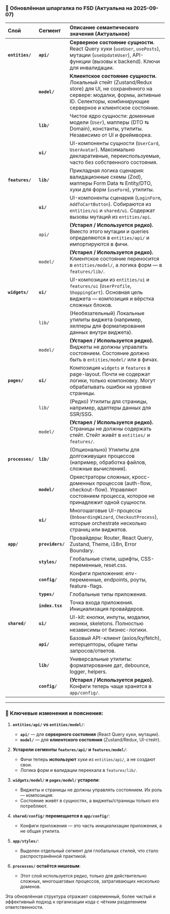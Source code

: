 ### 🔄 Обновлённая шпаргалка по FSD (Актуальна на 2025-09-07)

| **Слой** | **Сегмент** | **Описание семантического значения (Актуальное)** |
| :--- | :--- | :--- |
| **`entities/`** | **`api/`** | **Серверное состояние сущности.** React Query хуки (`useUser`, `usePosts`), мутации (`useUpdateUser`), API-функции (вызовы к backend). Ключи для инвалидации. |
| | **`model/`** | **Клиентское состояние сущности.** Локальный стейт (Zustand/Redux store) для UI, не сохранённого на сервере: модалки, формы, активные ID. Селекторы, комбинирующие серверное и клиентское состояние. |
| | **`lib/`** | Чистое ядро сущности: доменные модели (`User`), мапперы (DTO ⇆ Domain), константы, утилиты. Независимо от UI и фреймворка. |
| | **`ui/`** | UI-компоненты сущности (`UserCard`, `UserAvatar`). Максимально декларативные, переиспользуемые, часто без собственного состояния. |
| **`features/`** | **`lib/`** | Прикладная логика сценария: валидационные схемы (Zod), мапперы Form Data ⇆ Entity/DTO, хуки для форм (`useForm`), утилиты. |
| | **`ui/`** | UI-компоненты сценария (`LoginForm`, `AddToCartButton`). Собираются из `entities/ui` и `shared/ui`. Содержат вызовы мутаций из `entities/api`. |
| | `api/` | **(Устарел / Используется редко).** Вместо этого мутации и queries определяются в `entities/api/` и импортируются в фичи. |
| | `model/` | **(Устарел / Используется редко).** Клиентское состояние переносится в `entities/model/`, а логика форм — в `features/lib/`. |
| **`widgets/`** | **`ui/`** | UI-композиции из `entities/ui` и `features/ui` (`UserProfile`, `ShoppingCart`). Основная цель виджета — композиция и вёрстка сложных блоков. |
| | `lib/` | (Необязательный) Локальные утилиты виджета (например, хелперы для форматирования данных внутри виджета). |
| | `model/` | **(Устарел / Используется редко).** Виджеты не должны управлять состоянием. Состояние должно быть в `entities/model/` или в фичах. |
| **`pages/`** | **`ui/`** | Композиция `widgets` и `features` в page-layout. Почти не содержат логики, только компоновку. Могут обрабатывать ошибки на уровне страницы. |
| | `lib/` | (Редко) Утилиты для страницы, например, адаптеры данных для SSR/SSG. |
| | `model/` | **(Устарел / Используется редко).** Страницы не должны содержать стейт. Стейт живёт в `entities/` и `features/`. |
| **`processes/`** | **`lib/`** | (Опционально) Утилиты для долгоживущих процессов (например, обработка файлов, сложные вычисления). |
| | **`model/`** | Оркестраторы сложных, кросс-доменных процессов (auth-flow, checkout-flow). Управляют состоянием процесса, которое не принадлежит одной сущности. |
| | **`ui/`** | Многошаговые UI-процессы (`OnboardingWizard`, `CheckoutProcess`), которые orchestrate несколько страниц или виджетов. |
| **`app/`** | **`providers/`** | Провайдеры: Router, React Query, Zustand, Theme, i18n, Error Boundary. |
| | **`styles/`** | Глобальные стили, шрифты, CSS-переменные, reset.css. |
| | **`config/`** | Конфиги приложения: env-переменные, endpoints, роуты, feature-flags. |
| | **`types/`** | Глобальные типы приложения. |
| | **`index.tsx`** | Точка входа приложения. Инициализация провайдеров. |
| **`shared/`** | **`ui/`** | UI-kit: кнопки, инпуты, модалки, иконки, skeletons. Полностью независимы от бизнес-логики. |
| | **`api/`** | Базовый API-клиент (axios/ky/fetch), интерцепторы, общие типы запросов/ответов. |
| | **`lib/`** | Универсальные утилиты: форматирование дат, debounce, logger, helpers. |
| | **`config/`** | **(Устарел / Используется редко).** Конфиги теперь чаще хранятся в `app/config/`. |

---

### 📝 Ключевые изменения и пояснения:

1.  **`entities/api/` vs `entities/model/`**:
    *   **`api/`** — для **серверного состояния** (React Query хуки, мутации).
    *   **`model/`** — для **клиентского состояния** (Zustand/Redux, UI-стейт).

2.  **Устарели сегменты `features/api/` и `features/model/`**:
    *   Фичи теперь **используют** хуки из `entities/api/`, а не создают свои.
    *   Логика форм и валидации переехала в `features/lib/`.

3.  **`widgets/model/` и `pages/model/` устарели**:
    *   Виджеты и страницы не должны управлять состоянием. Их роль — композиция.
    *   Состояние живёт в сущностях, а виджеты/страницы только его потребляют.

4.  **`shared/config/` перемещается в `app/config/`**:
    *   Конфиги приложения — это часть инициализации приложения, а не общая утилита.

5.  **`app/styles/`**:
    *   Выделен отдельный сегмент для глобальных стилей, что стало распространённой практикой.

6.  **`processes/` остаётся нишевым**:
    *   Этот слой используется редко, только для действительно сложных, многошаговых процессов, затрагивающих несколько доменов.

Эта обновлённая структура отражает современный, более чистый и эффективный подход к организации кода с чётким разделением ответственности.